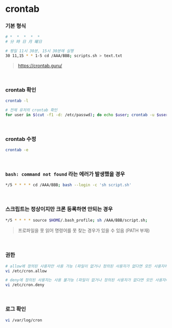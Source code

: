 crontab
===

### 기본 형식
```sh
# *  *  *  *  *
# 分 時 日 月 曜日

# 평일 11시 30분, 15시 30분에 실행
30 11,15 * * 1-5 cd /AAA/BBB; scripts.sh > text.txt
```
>https://crontab.guru/

<br>

### crontab 확인
```sh
crontab -l

# 전체 유저의 crontab 확인
for user in $(cut -f1 -d: /etc/passwd); do echo $user; crontab -u $user -l; done
```

<br>

### crontab 수정
```sh
crontab -e
```

<br>

### `bash: command not found` 라는 에러가 발생했을 경우
```sh
*/5 * * * * cd /AAA/BBB; bash --login -c 'sh script.sh'
```

<br>

### 스크립트는 정상이지만 크론 등록하면 안되는 경우
```sh
*/5 * * * * source $HOME/.bash_profile; sh /AAA/BBB/script.sh;
```
>프로파일을 못 읽어 명령어를 못 찾는 경우가 있을 수 있음 (PATH 부재)

<br>

### 권한
```sh
# allow에 정의된 사용자만 사용 가능 (파일이 없거나 정의된 사용자가 없다면 모든 사용자에게 허용)
vi /etc/cron.allow

# deny에 정의된 사용자는 사용 불가능 (파일이 없거나 정의된 사용자가 없다면 모든 사용자에게 허용)
vi /etc/cron.deny
```

<br>
 
### 로그 확인
```sh
vi /var/log/cron
```

<br>
